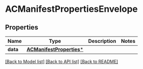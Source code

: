 # ACManifestPropertiesEnvelope

## Properties
Name | Type | Description | Notes
------------ | ------------- | ------------- | -------------
**data** | [**ACManifestProperties***](ACManifestProperties.md) |  | 

[[Back to Model list]](../README.md#documentation-for-models) [[Back to API list]](../README.md#documentation-for-api-endpoints) [[Back to README]](../README.md)



